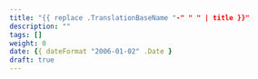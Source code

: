 ```yaml
---
title: "{{ replace .TranslationBaseName "-" " " | title }}"
description: ""
tags: []
weight: 0
date: {{ dateFormat "2006-01-02" .Date }
draft: true
---
```

